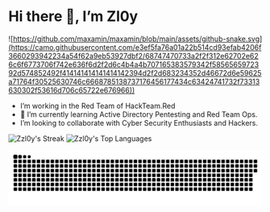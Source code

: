 # Hi there 👋, I’m Zl0y

![https://github.com/maxamin/maxamin/blob/main/assets/github-snake.svg](https://camo.githubusercontent.com/e3ef5fa76a01a22b514cd93efab4206f3660293942234a54f62a9eb53927dbf2/68747470733a2f2f312e62702e626c6f6773706f742e636f6d2f2d6c4b4a4b707165383579342f5856565972392d574852492f414141414141414142394d2f2d683234352d46672d6e59625a71764f30525630746c6668785138737176456177434c63424741732f73313630302f53616d706c65722e676966))

- I’m working in the Red Team of HackTeam.Red
- 🤪 I’m currently learning Active Directory Pentesting and Red Team Ops.
- I’m looking to collaborate with Cyber Security Enthusiasts and Hackers.

![Zzl0y's Streak](https://github-readme-streak-stats.herokuapp.com/?user=Zzl0y&theme=midnight-purple&hide_border=true) ![Zzl0y's Top Languages](https://github-readme-stats.vercel.app/api/top-langs/?username=Zzl0y&theme=midnight-purple&show_icons=true&hide_border=true&layout=compact)
<!---
Zzl0y/Zzl0y is a ✨ special ✨ repository because its `README.md` (this file) appears on your GitHub profile.
You can click the Preview link to take a look at your changes.
--->
![Gitgub Snake](https://github.com/maxamin/maxamin/blob/main/assets/github-snake.svg)
